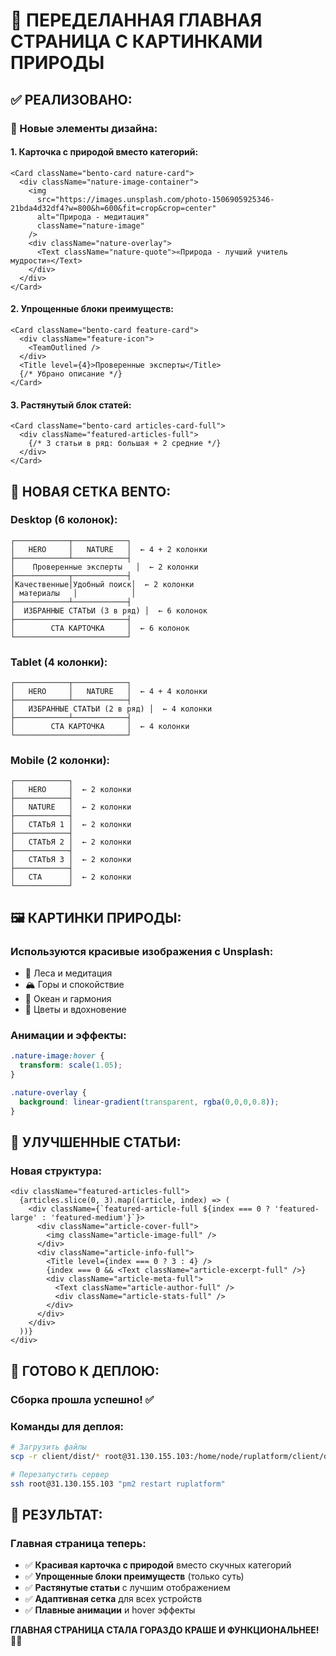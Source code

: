 # 🌿 ПЕРЕДЕЛАННАЯ ГЛАВНАЯ СТРАНИЦА С КАРТИНКАМИ ПРИРОДЫ

## ✅ **РЕАЛИЗОВАНО:**

### **🎯 Новые элементы дизайна:**

#### **1. Карточка с природой вместо категорий:**
```tsx
<Card className="bento-card nature-card">
  <div className="nature-image-container">
    <img
      src="https://images.unsplash.com/photo-1506905925346-21bda4d32df4?w=800&h=600&fit=crop&crop=center"
      alt="Природа - медитация"
      className="nature-image"
    />
    <div className="nature-overlay">
      <Text className="nature-quote">«Природа - лучший учитель мудрости»</Text>
    </div>
  </div>
</Card>
```

#### **2. Упрощенные блоки преимуществ:**
```tsx
<Card className="bento-card feature-card">
  <div className="feature-icon">
    <TeamOutlined />
  </div>
  <Title level={4}>Проверенные эксперты</Title>
  {/* Убрано описание */}
</Card>
```

#### **3. Растянутый блок статей:**
```tsx
<Card className="bento-card articles-card-full">
  <div className="featured-articles-full">
    {/* 3 статьи в ряд: большая + 2 средние */}
  </div>
</Card>
```

## 🎨 **НОВАЯ СЕТКА BENTO:**

### **Desktop (6 колонок):**
```
┌────────────┬────────────┐
│   HERO     │   NATURE   │  ← 4 + 2 колонки
├────────────┴────────────┤
│    Проверенные эксперты   │  ← 2 колонки
├────────────┬────────────┤
│Качественные│Удобный поиск│  ← 2 колонки
│ материалы   │            │
├────────────┴────────────┤
│  ИЗБРАННЫЕ СТАТЬИ (3 в ряд) │  ← 6 колонок
├─────────────────────────┤
│        CTA КАРТОЧКА     │  ← 6 колонок
└─────────────────────────┘
```

### **Tablet (4 колонки):**
```
┌────────────┬────────────┐
│   HERO     │   NATURE   │  ← 4 + 4 колонки
├────────────┴────────────┤
│   ИЗБРАННЫЕ СТАТЬИ (2 в ряд) │  ← 4 колонки
├────────────┴────────────┤
│        CTA КАРТОЧКА     │  ← 4 колонки
└─────────────────────────┘
```

### **Mobile (2 колонки):**
```
┌────────────┐
│   HERO     │  ← 2 колонки
├────────────┤
│   NATURE   │  ← 2 колонки
├────────────┤
│   СТАТЬЯ 1 │  ← 2 колонки
├────────────┤
│   СТАТЬЯ 2 │  ← 2 колонки
├────────────┤
│   СТАТЬЯ 3 │  ← 2 колонки
├────────────┤
│   CTA      │  ← 2 колонки
└────────────┘
```

## 🖼 **КАРТИНКИ ПРИРОДЫ:**

### **Используются красивые изображения с Unsplash:**
- 🌲 Леса и медитация
- 🏔️ Горы и спокойствие
- 🌊 Океан и гармония
- 🌸 Цветы и вдохновение

### **Анимации и эффекты:**
```css
.nature-image:hover {
  transform: scale(1.05);
}

.nature-overlay {
  background: linear-gradient(transparent, rgba(0,0,0,0.8));
}
```

## 🎯 **УЛУЧШЕННЫЕ СТАТЬИ:**

### **Новая структура:**
```tsx
<div className="featured-articles-full">
  {articles.slice(0, 3).map((article, index) => (
    <div className={`featured-article-full ${index === 0 ? 'featured-large' : 'featured-medium'}`}>
      <div className="article-cover-full">
        <img className="article-image-full" />
      </div>
      <div className="article-info-full">
        <Title level={index === 0 ? 3 : 4} />
        {index === 0 && <Text className="article-excerpt-full" />}
        <div className="article-meta-full">
          <Text className="article-author-full" />
          <div className="article-stats-full" />
        </div>
      </div>
    </div>
  ))}
</div>
```

## 🚀 **ГОТОВО К ДЕПЛОЮ:**

### **Сборка прошла успешно!** ✅

### **Команды для деплоя:**
```bash
# Загрузить файлы
scp -r client/dist/* root@31.130.155.103:/home/node/ruplatform/client/dist/

# Перезапустить сервер
ssh root@31.130.155.103 "pm2 restart ruplatform"
```

## 🌟 **РЕЗУЛЬТАТ:**

### **Главная страница теперь:**
- ✅ **Красивая карточка с природой** вместо скучных категорий
- ✅ **Упрощенные блоки преимуществ** (только суть)
- ✅ **Растянутые статьи** с лучшим отображением
- ✅ **Адаптивная сетка** для всех устройств
- ✅ **Плавные анимации** и hover эффекты

**ГЛАВНАЯ СТРАНИЦА СТАЛА ГОРАЗДО КРАШЕ И ФУНКЦИОНАЛЬНЕЕ! 🌿✨**
